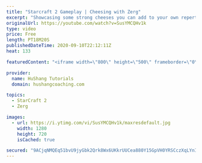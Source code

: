 ```yaml
---
title: "Starcraft 2 Gameplay | Cheesing with Zerg"
excerpt: "Showcasing some strong cheeses you can add to your own repertoire in some live ladder games with commentary!   Starcraft 2 Gameplay | Cheesing with Zerg #StarCraft2 #gameplay #zerg #cheese  Coaching -------------------------------------------------------------------------- Website: https://www.hushangcoaching.com"
originalUrl: https://youtube.com/watch?v=SusYMCQHv1k
type: video
price: Free
length: PT18M20S
publishedDateTime: 2020-09-10T22:12:11Z
heat: 133

featuredContent: "<iframe width=\"800\" height=\"500\" frameborder=\"0\" src=\"https://www.youtube.com/embed/SusYMCQHv1k\" allow=\"accelerometer; autoplay; encrypted-media; gyroscope; picture-in-picture\" allowfullscreen></iframe>"

provider:
  name: HuShang Tutorials
  domain: hushangcoaching.com

topics:
  - StarCraft 2
  - Zerg

images:
  - url: https://i.ytimg.com/vi/SusYMCQHv1k/maxresdefault.jpg
    width: 1280
    height: 720
    isCached: true

secured: "9ACjqNMQEq51bvU9jyGbk2Qrk8Wx6UKkrUUCea880Y15GpVH0YRSCczXqLYnId7WBSFQXkoCVTYwGhqz4/kHWjyARREfCVkWpvNWAM6mCbBkDsNSXtlxEghKK0ElgvfdTZ42KXBLxPd8SkiLDWJbqBUF6Ce1fyut/TGRyGKxJ2CvABRuZ0TKN4xEwwm9qh0mZC7tAW0mjcPsVKe0DiZQeZe3FyNMnqHVpdJBBVauA/9xaj1A1RR1Wn6Uw2uWV6k7FaEtMJ4DOGaNCPpjFx/zW8TIlXIZwqDHcqHtVD5zPhu3l1DnZ4YKzkvFb95rjAR8RnqLYTWZ/0zfBgLyAIksnufWzo+lCjFdy36MTPFOWZ5z30zY+BQmOHKdOooKEJhADf1v95aNBolJ2XSizuQg9kIQzUQbiEBGF1WQ0pCL6UY=;PQuefA9Rg9CNjnOl1tUvdQ=="
---
```


